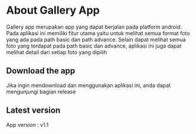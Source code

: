 # About Gallery App
Gallery app merupakan app yang dapat berjalan pada platform android. Pada aplikasi ini memiliki fitur utama yaitu untuk melihat semua format foto yang ada pada path basic dan path advance. Selain dapat melihat semua foto yang terdapat pada path basic dan advance, aplikasi ini juga dapat melihat detail dari setiap foto yang dipilih

## Download the app
Jika ingin mendownload dan menggunakan aplikasi ini, anda dapat mengunjungi bagian release

## Latest version
App version : v1.1
